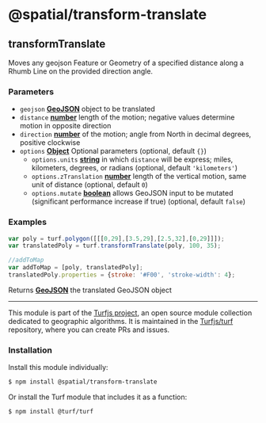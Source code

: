 # @spatial/transform-translate

<!-- Generated by documentation.js. Update this documentation by updating the source code. -->

## transformTranslate

Moves any geojson Feature or Geometry of a specified distance along a Rhumb Line
on the provided direction angle.

### Parameters

-   `geojson` **[GeoJSON][1]** object to be translated
-   `distance` **[number][2]** length of the motion; negative values determine motion in opposite direction
-   `direction` **[number][2]** of the motion; angle from North in decimal degrees, positive clockwise
-   `options` **[Object][3]** Optional parameters (optional, default `{}`)
    -   `options.units` **[string][4]** in which `distance` will be express; miles, kilometers, degrees, or radians (optional, default `'kilometers'`)
    -   `options.zTranslation` **[number][2]** length of the vertical motion, same unit of distance (optional, default `0`)
    -   `options.mutate` **[boolean][5]** allows GeoJSON input to be mutated (significant performance increase if true) (optional, default `false`)

### Examples

```javascript
var poly = turf.polygon([[[0,29],[3.5,29],[2.5,32],[0,29]]]);
var translatedPoly = turf.transformTranslate(poly, 100, 35);

//addToMap
var addToMap = [poly, translatedPoly];
translatedPoly.properties = {stroke: '#F00', 'stroke-width': 4};
```

Returns **[GeoJSON][1]** the translated GeoJSON object

[1]: https://tools.ietf.org/html/rfc7946#section-3

[2]: https://developer.mozilla.org/docs/Web/JavaScript/Reference/Global_Objects/Number

[3]: https://developer.mozilla.org/docs/Web/JavaScript/Reference/Global_Objects/Object

[4]: https://developer.mozilla.org/docs/Web/JavaScript/Reference/Global_Objects/String

[5]: https://developer.mozilla.org/docs/Web/JavaScript/Reference/Global_Objects/Boolean

<!-- This file is automatically generated. Please don't edit it directly:
if you find an error, edit the source file (likely index.js), and re-run
./scripts/generate-readmes in the turf project. -->

---

This module is part of the [Turfjs project](http://turfjs.org/), an open source
module collection dedicated to geographic algorithms. It is maintained in the
[Turfjs/turf](https://github.com/Turfjs/turf) repository, where you can create
PRs and issues.

### Installation

Install this module individually:

```sh
$ npm install @spatial/transform-translate
```

Or install the Turf module that includes it as a function:

```sh
$ npm install @turf/turf
```
